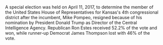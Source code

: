 A special election was held on April 11, 2017, to determine the member of the United States House of Representatives for Kansas's 4th congressional district after the incumbent, Mike Pompeo, resigned because of his nomination by President Donald Trump as Director of the Central Intelligence Agency. Republican Ron Estes received 52.2% of the vote and won, while runner-up Democrat James Thompson lost with 46% of the vote.
